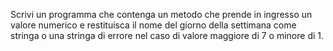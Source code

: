 Scrivi un programma che contenga un metodo che prende in ingresso un valore numerico e restituisca il nome del giorno della settimana come stringa o una stringa di errore nel caso di valore maggiore di 7 o minore di 1.
